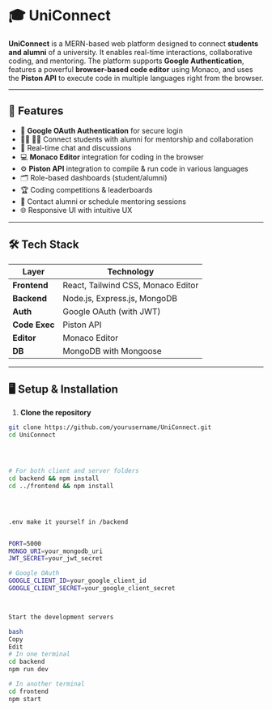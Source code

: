 # 🎓 UniConnect

**UniConnect** is a MERN-based web platform designed to connect **students and alumni** of a university. It enables real-time interactions, collaborative coding, and mentoring. The platform supports **Google Authentication**, features a powerful **browser-based code editor** using Monaco, and uses the **Piston API** to execute code in multiple languages right from the browser.

---

## 🚀 Features

- 🔐 **Google OAuth Authentication** for secure login
- 🧑‍🎓 🧑‍🏫 Connect students with alumni for mentorship and collaboration
- 💬 Real-time chat and discussions
- 💻 **Monaco Editor** integration for coding in the browser
- ⚙️ **Piston API** integration to compile & run code in various languages
- 🗂️ Role-based dashboards (student/alumni)
- 🏆 Coding competitions & leaderboards
- 📨 Contact alumni or schedule mentoring sessions
- 🌐 Responsive UI with intuitive UX

---

## 🛠️ Tech Stack

| Layer         | Technology                         |
|---------------|------------------------------------|
| **Frontend**  | React, Tailwind CSS, Monaco Editor |
| **Backend**   | Node.js, Express.js, MongoDB       |
| **Auth**      | Google OAuth (with JWT)            |
| **Code Exec** | Piston API                         |
| **Editor**    | Monaco Editor                      |
| **DB**        | MongoDB with Mongoose              |

---

## 🖥️ Setup & Installation

1. **Clone the repository**

```bash
git clone https://github.com/yourusername/UniConnect.git
cd UniConnect




# For both client and server folders
cd backend && npm install
cd ../frontend && npm install




.env make it yourself in /backend


PORT=5000
MONGO_URI=your_mongodb_uri
JWT_SECRET=your_jwt_secret

# Google OAuth
GOOGLE_CLIENT_ID=your_google_client_id
GOOGLE_CLIENT_SECRET=your_google_client_secret



Start the development servers

bash
Copy
Edit
# In one terminal
cd backend
npm run dev

# In another terminal
cd frontend
npm start
